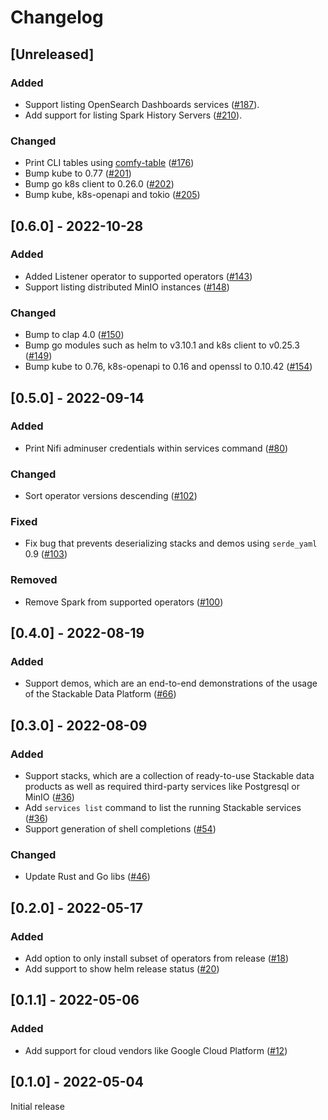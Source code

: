 # Changelog

## [Unreleased]

### Added

- Support listing OpenSearch Dashboards services ([#187](https://github.com/stackabletech/stackablectl/pull/187)).
- Add support for listing Spark History Servers ([#210](https://github.com/stackabletech/stackablectl/pull/210)).

### Changed

- Print CLI tables using [comfy-table](https://crates.io/crates/comfy-table) ([#176](https://github.com/stackabletech/stackablectl/pull/176))
- Bump kube to 0.77 ([#201](https://github.com/stackabletech/stackablectl/pull/201))
- Bump go k8s client to 0.26.0 ([#202](https://github.com/stackabletech/stackablectl/pull/202))
- Bump kube, k8s-openapi and tokio ([#205](https://github.com/stackabletech/stackablectl/pull/205))

## [0.6.0] - 2022-10-28

### Added

- Added Listener operator to supported operators ([#143](https://github.com/stackabletech/stackablectl/pull/143))
- Support listing distributed MinIO instances ([#148](https://github.com/stackabletech/stackablectl/pull/148))

### Changed

- Bump to clap 4.0 ([#150](https://github.com/stackabletech/stackablectl/pull/150))
- Bump go modules such as helm to v3.10.1 and k8s client to v0.25.3 ([#149](https://github.com/stackabletech/stackablectl/pull/149))
- Bump kube to 0.76, k8s-openapi to 0.16 and openssl to 0.10.42 ([#154](https://github.com/stackabletech/stackablectl/pull/154))

## [0.5.0] - 2022-09-14

### Added

- Print Nifi adminuser credentials within services command ([#80](https://github.com/stackabletech/stackablectl/pull/80))

### Changed

- Sort operator versions descending ([#102](https://github.com/stackabletech/stackablectl/pull/102))

### Fixed

- Fix bug that prevents deserializing stacks and demos using `serde_yaml` 0.9 ([#103](https://github.com/stackabletech/stackablectl/pull/103))

### Removed
- Remove Spark from supported operators ([#100](https://github.com/stackabletech/stackablectl/pull/100))

## [0.4.0] - 2022-08-19

### Added

- Support demos, which are an end-to-end demonstrations of the usage of the Stackable Data Platform ([#66](https://github.com/stackabletech/stackablectl/pull/66))

## [0.3.0] - 2022-08-09

### Added

- Support stacks, which are a collection of ready-to-use Stackable data products as well as required third-party services like Postgresql or MinIO ([#36](https://github.com/stackabletech/stackablectl/pull/36))
- Add `services list` command to list the running Stackable services ([#36](https://github.com/stackabletech/stackablectl/pull/36))
- Support generation of shell completions ([#54](https://github.com/stackabletech/stackablectl/pull/54))

### Changed

- Update Rust and Go libs ([#46](https://github.com/stackabletech/stackablectl/pull/46))

## [0.2.0] - 2022-05-17

### Added

- Add option to only install subset of operators from release ([#18](https://github.com/stackabletech/stackablectl/pull/18))
- Add support to show helm release status ([#20](https://github.com/stackabletech/stackablectl/pull/20))

## [0.1.1] - 2022-05-06

### Added

- Add support for cloud vendors like Google Cloud Platform ([#12](https://github.com/stackabletech/stackablectl/pull/12))

## [0.1.0] - 2022-05-04

Initial release
